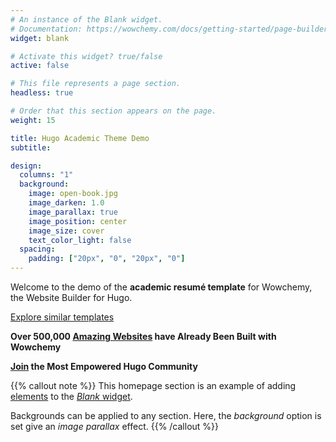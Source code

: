 ```yaml
---
# An instance of the Blank widget.
# Documentation: https://wowchemy.com/docs/getting-started/page-builder/
widget: blank

# Activate this widget? true/false
active: false

# This file represents a page section.
headless: true

# Order that this section appears on the page.
weight: 15

title: Hugo Academic Theme Demo
subtitle:

design:
  columns: "1"
  background:
    image: open-book.jpg
    image_darken: 1.0
    image_parallax: true
    image_position: center
    image_size: cover
    text_color_light: false
  spacing:
    padding: ["20px", "0", "20px", "0"]
---
```


Welcome to the demo of the **academic resumé template** for Wowchemy, the Website Builder for Hugo.

[Explore similar templates](https://wowchemy.com/templates/)

**Over 500,000 [Amazing Websites](https://wowchemy.com/) have Already Been Built with Wowchemy**

**[Join](https://wowchemy.com/templates/) the Most Empowered Hugo Community**

{{% callout note %}}
This homepage section is an example of adding [elements](https://wowchemy.com/docs/content/writing-markdown-latex/) to the [*Blank* widget](https://wowchemy.com/docs/getting-started/page-builder/).

Backgrounds can be applied to any section. Here, the *background* option is set give an *image parallax* effect.
{{% /callout %}}
 